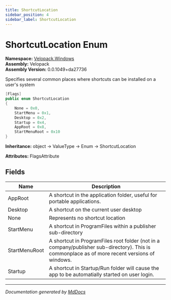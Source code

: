 ```yaml
---
title: ShortcutLocation
sidebar_position: 4
sidebar_label: ShortcutLocation
---
```

<!--  
  <auto-generated>   
    The contents of this file were generated by a tool.  
    Changes to this file may be list if the file is regenerated  
  </auto-generated>   
-->

# ShortcutLocation Enum

**Namespace:** [Velopack.Windows](../index.md)  
**Assembly:** Velopack  
**Assembly Version:** 0.0.1049+da27736

Specifies several common places where shortcuts can be installed on a user's system

```csharp
[Flags]
public enum ShortcutLocation
{
    None = 0x0,
    StartMenu = 0x1,
    Desktop = 0x2,
    Startup = 0x4,
    AppRoot = 0x8,
    StartMenuRoot = 0x10
}
```

**Inheritance:** object → ValueType → Enum → ShortcutLocation

**Attributes:** FlagsAttribute

## Fields

| Name          | Description                                                                                                                                     |
| ------------- | ----------------------------------------------------------------------------------------------------------------------------------------------- |
| AppRoot       | A shortcut in the application folder, useful for portable applications.                                                                         |
| Desktop       | A shortcut on the current user desktop                                                                                                          |
| None          | Represents no shortcut location                                                                                                                 |
| StartMenu     | A shortcut in ProgramFiles within a publisher sub\-directory                                                                                    |
| StartMenuRoot | A shortcut in ProgramFiles root folder (not in a company\/publisher sub\-directory). This is commonplace as of more recent versions of windows. |
| Startup       | A shortcut in Startup\/Run folder will cause the app to be automatially started on user login.                                                  |

___

*Documentation generated by [MdDocs](https://github.com/ap0llo/mddocs)*
